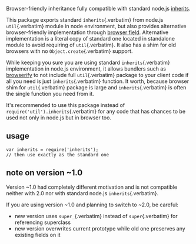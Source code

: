 Browser-friendly inheritance fully compatible with standard node.js
[inherits](http://nodejs.org/api/util.html#util_util_inherits_constructor_superconstructor).

This package exports standard `inherits`{.verbatim} from node.js
`util`{.verbatim} module in node environment, but also provides
alternative browser-friendly implementation through [browser
field](https://gist.github.com/shtylman/4339901). Alternative
implementation is a literal copy of standard one located in standalone
module to avoid requiring of `util`{.verbatim}. It also has a shim for
old browsers with no `Object.create`{.verbatim} support.

While keeping you sure you are using standard `inherits`{.verbatim}
implementation in node.js environment, it allows bundlers such as
[browserify](https://github.com/substack/node-browserify) to not include
full `util`{.verbatim} package to your client code if all you need is
just `inherits`{.verbatim} function. It worth, because browser shim for
`util`{.verbatim} package is large and `inherits`{.verbatim} is often
the single function you need from it.

It\'s recommended to use this package instead of
`require('util').inherits`{.verbatim} for any code that has chances to
be used not only in node.js but in browser too.

## usage

``` {.javascript org-language="js"}
var inherits = require('inherits');
// then use exactly as the standard one
```

## note on version \~1.0

Version \~1.0 had completely different motivation and is not compatible
neither with 2.0 nor with standard node.js `inherits`{.verbatim}.

If you are using version \~1.0 and planning to switch to \~2.0, be
careful:

- new version uses `super_`{.verbatim} instead of `super`{.verbatim} for
  referencing superclass
- new version overwrites current prototype while old one preserves any
  existing fields on it
